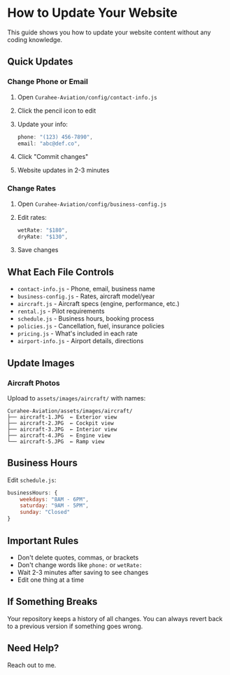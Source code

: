 # How to Update Your Website

This guide shows you how to update your website content without any coding knowledge.

## Quick Updates

### Change Phone or Email

1. Open `Curahee-Aviation/config/contact-info.js`
2. Click the pencil icon to edit
3. Update your info:

   ```javascript
   phone: "(123) 456-7890",
   email: "abc@def.co",
   ```

4. Click "Commit changes"
5. Website updates in 2-3 minutes

### Change Rates

1. Open `Curahee-Aviation/config/business-config.js`
2. Edit rates:

   ```javascript
   wetRate: "$180",
   dryRate: "$130",
   ```

3. Save changes

## What Each File Controls

- `contact-info.js` - Phone, email, business name
- `business-config.js` - Rates, aircraft model/year
- `aircraft.js` - Aircraft specs (engine, performance, etc.)
- `rental.js` - Pilot requirements
- `schedule.js` - Business hours, booking process
- `policies.js` - Cancellation, fuel, insurance policies
- `pricing.js` - What's included in each rate
- `airport-info.js` - Airport details, directions

## Update Images

### Aircraft Photos

Upload to `assets/images/aircraft/` with names:

```text
Curahee-Aviation/assets/images/aircraft/
├── aircraft-1.JPG  ← Exterior view
├── aircraft-2.JPG  ← Cockpit view  
├── aircraft-3.JPG  ← Interior view
├── aircraft-4.JPG  ← Engine view
└── aircraft-5.JPG  ← Ramp view
```

## Business Hours

Edit `schedule.js`:

```javascript
businessHours: {
    weekdays: "8AM - 6PM",
    saturday: "9AM - 5PM", 
    sunday: "Closed"
}
```

## Important Rules

- Don't delete quotes, commas, or brackets
- Don't change words like `phone:` or `wetRate:`
- Wait 2-3 minutes after saving to see changes
- Edit one thing at a time

## If Something Breaks

Your repository keeps a history of all changes. You can always revert back to a previous version if something goes wrong.

## Need Help?

Reach out to me.
